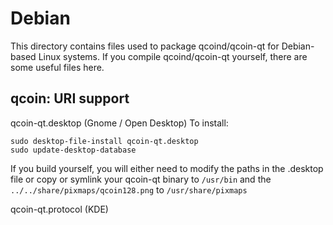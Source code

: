 
Debian
====================
This directory contains files used to package qcoind/qcoin-qt
for Debian-based Linux systems. If you compile qcoind/qcoin-qt yourself, there are some useful files here.

## qcoin: URI support ##


qcoin-qt.desktop  (Gnome / Open Desktop)
To install:

	sudo desktop-file-install qcoin-qt.desktop
	sudo update-desktop-database

If you build yourself, you will either need to modify the paths in
the .desktop file or copy or symlink your qcoin-qt binary to `/usr/bin`
and the `../../share/pixmaps/qcoin128.png` to `/usr/share/pixmaps`

qcoin-qt.protocol (KDE)

